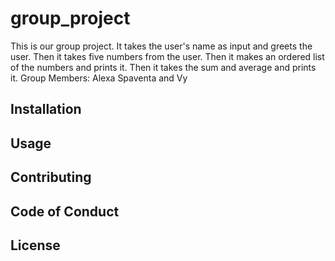 # group_project
This is our group project. 
It takes the user's name as input and greets the user.
Then it takes five numbers from the user. 
Then it makes an ordered list of the numbers and prints it.
Then it takes the sum and average and prints it. 
Group Members: Alexa Spaventa and Vy
## Installation 

## Usage 

## Contributing 

## Code of Conduct 

## License 

